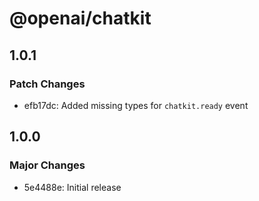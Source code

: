 # @openai/chatkit

## 1.0.1

### Patch Changes

- efb17dc: Added missing types for `chatkit.ready` event

## 1.0.0

### Major Changes

- 5e4488e: Initial release
